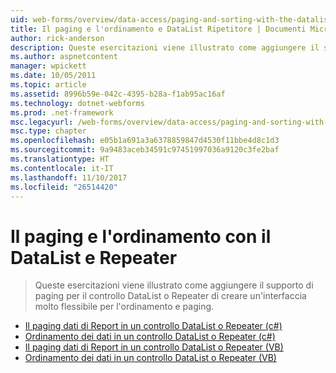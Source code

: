 ```yaml
---
uid: web-forms/overview/data-access/paging-and-sorting-with-the-datalist-and-repeater/index
title: Il paging e l'ordinamento e DataList Ripetitore | Documenti Microsoft
author: rick-anderson
description: Queste esercitazioni viene illustrato come aggiungere il supporto di paging per il controllo DataList o Repeater di creare un'interfaccia molto flessibile per l'ordinamento e paging.
ms.author: aspnetcontent
manager: wpickett
ms.date: 10/05/2011
ms.topic: article
ms.assetid: 8996b59e-042c-4395-b28a-f1ab95ac16af
ms.technology: dotnet-webforms
ms.prod: .net-framework
msc.legacyurl: /web-forms/overview/data-access/paging-and-sorting-with-the-datalist-and-repeater
msc.type: chapter
ms.openlocfilehash: e05b1a691a3a6378859847d4530f11bbe4d8c1d3
ms.sourcegitcommit: 9a9483aceb34591c97451997036a9120c3fe2baf
ms.translationtype: HT
ms.contentlocale: it-IT
ms.lasthandoff: 11/10/2017
ms.locfileid: "26514420"
---
```

<a name="paging-and-sorting-with-the-datalist-and-repeater"></a>Il paging e l'ordinamento con il DataList e Repeater
====================
> Queste esercitazioni viene illustrato come aggiungere il supporto di paging per il controllo DataList o Repeater di creare un'interfaccia molto flessibile per l'ordinamento e paging.


- [Il paging dati di Report in un controllo DataList o Repeater (c#)](paging-report-data-in-a-datalist-or-repeater-control-cs.md)
- [Ordinamento dei dati in un controllo DataList o Repeater (c#)](sorting-data-in-a-datalist-or-repeater-control-cs.md)
- [Il paging dati di Report in un controllo DataList o Repeater (VB)](paging-report-data-in-a-datalist-or-repeater-control-vb.md)
- [Ordinamento dei dati in un controllo DataList o Repeater (VB)](sorting-data-in-a-datalist-or-repeater-control-vb.md)
